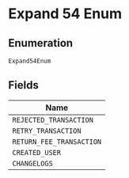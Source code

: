 
# Expand 54 Enum

## Enumeration

`Expand54Enum`

## Fields

| Name |
|  --- |
| `REJECTED_TRANSACTION` |
| `RETRY_TRANSACTION` |
| `RETURN_FEE_TRANSACTION` |
| `CREATED_USER` |
| `CHANGELOGS` |

